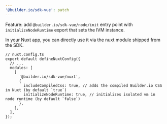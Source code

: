 ```yaml
---
'@builder.io/sdk-vue': patch
---
```


Feature: add `@builder.io/sdk-vue/node/init` entry point with `initializeNodeRuntime` export that sets the IVM instance.

In your Nuxt app, you can directly use it via the nuxt module shipped from the SDK.

```tsx
// nuxt.config.ts
export default defineNuxtConfig({
  // ...
  modules: [
    [
      '@builder.io/sdk-vue/nuxt',
      {
        includeCompiledCss: true, // adds the compiled Builder.io CSS in Nuxt (by default `true`)
        initializeNodeRuntime: true, // initializes isolated vm in node runtime (by default `false`)
      },
    ],
  ],
});
```
